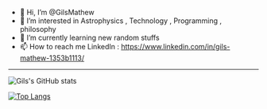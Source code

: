 - 👋 Hi, I’m @GilsMathew
- 👀 I’m interested in Astrophysics , Technology , Programming , philosophy
- 🌱 I’m currently learning new random stuffs
- 📫 How to reach me LinkedIn : https://www.linkedin.com/in/gils-mathew-1353b1113/


-----

![Gils's GitHub stats](https://github-readme-stats.vercel.app/api?username=GilsMathew&show_icons=true&theme=radical)


[![Top Langs](https://github-readme-stats.vercel.app/api/top-langs/?username=GilsMathew)](https://github.com/anuraghazra/github-readme-stats)
